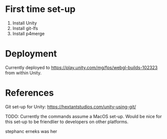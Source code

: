# First time set-up

1. Install Unity
1. Install git-lfs
1. Install p4merge

# Deployment

Currently deployed to https://play.unity.com/mg/fps/webgl-builds-102323 from within Unity.

# References

Git set-up for Unity: https://hextantstudios.com/unity-using-git/

TODO: Currently the commands assume a MacOS set-up. Would be nice for this set-up to be friendlier to developers on other platforms.

stephanc erneks was her